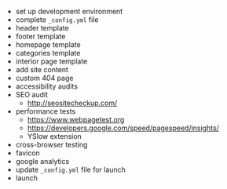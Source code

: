 - set up development environment
- complete `_config.yml` file
- header template
- footer template
- homepage template
- categories template
- interior page template
- add site content
- custom 404 page
- accessibility audits
- SEO audit
  - http://seositecheckup.com/
- performance tests
  - https://www.webpagetest.org
  - https://developers.google.com/speed/pagespeed/insights/
  - YSlow extension
- cross-browser testing
- favicon
- google analytics
- update `_config.yml` file for launch
- launch